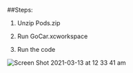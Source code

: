 ##Steps:

1. Unzip Pods.zip
  
2. Run GoCar.xcworkspace
  
3. Run the code
 
![Screen Shot 2021-03-13 at 12 33 41 am](https://user-images.githubusercontent.com/41944095/110947043-c399cd80-8393-11eb-8b44-bb899b2edb5d.png)

